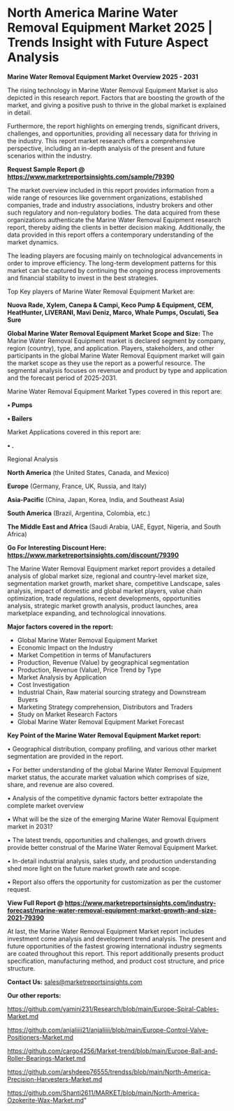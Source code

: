 # North America Marine Water Removal Equipment Market 2025 | Trends Insight with Future Aspect Analysis

<Strong> Marine Water Removal Equipment Market Overview 2025 - 2031</strong>

The rising technology in Marine Water Removal Equipment Market is also depicted in this research report. Factors that are boosting the growth of the market, and giving a positive push to thrive in the global market is explained in detail.

Furthermore, the report highlights on emerging trends, significant drivers, challenges, and opportunities, providing all necessary data for thriving in the industry. This report market research offers a comprehensive perspective, including an in-depth analysis of the present and future scenarios within the industry.

<strong>Request Sample Report @ <a href=https://www.marketreportsinsights.com/sample/79390>https://www.marketreportsinsights.com/sample/79390</a></strong>

The market overview included in this report provides information from a wide range of resources like government organizations, established companies, trade and industry associations, industry brokers and other such regulatory and non-regulatory bodies. The data acquired from these organizations authenticate the Marine Water Removal Equipment research report, thereby aiding the clients in better decision making. Additionally, the data provided in this report offers a contemporary understanding of the market dynamics.

The leading players are focusing mainly on technological advancements in order to improve efficiency. The long-term development patterns for this market can be captured by continuing the ongoing process improvements and financial stability to invest in the best strategies.

Top Key players of Marine Water Removal Equipment Market are:

<strong>Nuova Rade, Xylem, Canepa & Campi, Keco Pump & Equipment, CEM, HeatHunter, LIVERANI, Mavi Deniz, Marco, Whale Pumps, Osculati, Sea Sure</strong>

<strong><b>Global Marine Water Removal Equipment Market Scope and Size:</b></strong>
The Marine Water Removal Equipment market is declared segment by company, region (country), type, and application. Players, stakeholders, and other participants in the global Marine Water Removal Equipment market will gain the market scope as they use the report as a powerful resource. The segmental analysis focuses on revenue and product by type and application and the forecast period of 2025-2031.

Marine Water Removal Equipment Market Types covered in this report are:

<strong>• Pumps

• Bailers</strong>

Market Applications covered in this report are:

<strong>• .</strong> 

Regional Analysis

<strong>North America</strong> (the United States, Canada, and Mexico)

<strong>Europe</strong> (Germany, France, UK, Russia, and Italy)

<strong>Asia-Pacific</strong> (China, Japan, Korea, India, and Southeast Asia)

<strong>South America</strong> (Brazil, Argentina, Colombia, etc.)

<strong>The Middle East and Africa</strong> (Saudi Arabia, UAE, Egypt, Nigeria, and South Africa)

<strong>Go For Interesting Discount Here: <a href=https://www.marketreportsinsights.com/discount/79390>https://www.marketreportsinsights.com/discount/79390</a></strong>

The Marine Water Removal Equipment market report provides a detailed analysis of global market size, regional and country-level market size, segmentation market growth, market share, competitive Landscape, sales analysis, impact of domestic and global market players, value chain optimization, trade regulations, recent developments, opportunities analysis, strategic market growth analysis, product launches, area marketplace expanding, and technological innovations.

<strong><b>Major factors covered in the report:</b></strong>
<ul>
  <li>Global Marine Water Removal Equipment Market </li>
  <li>Economic Impact on the Industry</li>
  <li>Market Competition in terms of Manufacturers</li>
  <li>Production, Revenue (Value) by geographical segmentation</li>
  <li>Production, Revenue (Value), Price Trend by Type</li>
  <li>Market Analysis by Application</li>
  <li>Cost Investigation</li>
  <li>Industrial Chain, Raw material sourcing strategy and Downstream Buyers</li>
  <li>Marketing Strategy comprehension, Distributors and Traders</li>
  <li>Study on Market Research Factors</li>
  <li>Global Marine Water Removal Equipment Market Forecast</li>
</ul>

<strong><b>Key Point of the Marine Water Removal Equipment Market report:</b></strong>

• Geographical distribution, company profiling, and various other market segmentation are provided in the report.

• For better understanding of the global Marine Water Removal Equipment market status, the accurate market valuation which comprises of size, share, and revenue are also covered.

• Analysis of the competitive dynamic factors better extrapolate the complete market overview

• What will be the size of the emerging Marine Water Removal Equipment market in 2031?

• The latest trends, opportunities and challenges, and growth drivers provide better construal of the Marine Water Removal Equipment Market.

• In-detail industrial analysis, sales study, and production understanding shed more light on the future market growth rate and scope.

• Report also offers the opportunity for customization as per the customer request.

<strong><b>View Full Report @ <a href=https://www.marketreportsinsights.com/industry-forecast/marine-water-removal-equipment-market-growth-and-size-2021-79390>https://www.marketreportsinsights.com/industry-forecast/marine-water-removal-equipment-market-growth-and-size-2021-79390</a></b></strong>


At last, the Marine Water Removal Equipment Market report includes investment come analysis and development trend analysis. The present and future opportunities of the fastest growing international industry segments are coated throughout this report. This report additionally presents product specification, manufacturing method, and product cost structure, and price structure.

<strong>Contact Us:</strong>
sales@marketreportsinsights.com

<strong>Our other reports:</strong>

<a href=https://github.com/yamini231/Research/blob/main/Europe-Spiral-Cables-Market.md>https://github.com/yamini231/Research/blob/main/Europe-Spiral-Cables-Market.md</a>

<a href=https://github.com/anjaliiii21/anjaliiii/blob/main/Europe-Control-Valve-Positioners-Market.md>https://github.com/anjaliiii21/anjaliiii/blob/main/Europe-Control-Valve-Positioners-Market.md</a>

<a href=https://github.com/cargo4256/Market-trend/blob/main/Europe-Ball-and-Roller-Bearings-Market.md>https://github.com/cargo4256/Market-trend/blob/main/Europe-Ball-and-Roller-Bearings-Market.md</a>

<a href=https://github.com/arshdeep76555/trendss/blob/main/North-America-Precision-Harvesters-Market.md>https://github.com/arshdeep76555/trendss/blob/main/North-America-Precision-Harvesters-Market.md</a>

<a href=https://github.com/Shanti2611/MARKET/blob/main/North-America-Ozokerite-Wax-Market.md>https://github.com/Shanti2611/MARKET/blob/main/North-America-Ozokerite-Wax-Market.md</a>"
